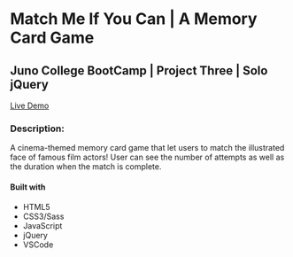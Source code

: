 # Match Me If You Can | A Memory Card Game 

## Juno College BootCamp | Project Three | Solo jQuery 

[Live Demo](https://mantonionip.github.io/match-me-game/)

### Description:
A cinema-themed memory card game that let users to match the illustrated face of famous film actors! User can see the number of attempts as well as the duration when the match is complete.

#### Built with

* HTML5
* CSS3/Sass
* JavaScript
* jQuery
* VSCode
